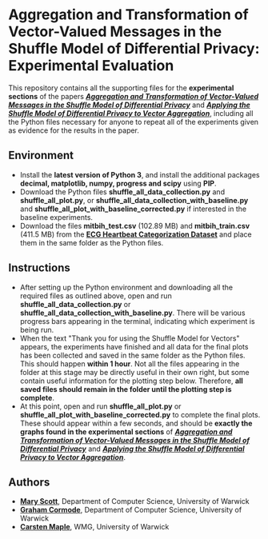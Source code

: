 # Aggregation and Transformation of Vector-Valued Messages in the Shuffle Model of Differential Privacy: Experimental Evaluation

This repository contains all the supporting files for the **experimental sections** of the papers **_[Aggregation and Transformation of Vector-Valued Messages in the Shuffle Model of Differential Privacy](https://ieeexplore.ieee.org/document/9696239)_** and **_[Applying the Shuffle Model of Differential Privacy to Vector Aggregation](https://arxiv.org/abs/2112.05464)_**, including all the Python files necessary for anyone to repeat all of the experiments given as evidence for the results in the paper.

## Environment

- Install the **latest version of Python 3**, and install the additional packages **decimal, matplotlib, numpy, progress and scipy** using **PIP**.
- Download the Python files **shuffle_all_data_collection.py** and **shuffle_all_plot.py**, or **shuffle_all_data_collection_with_baseline.py** and **shuffle_all_plot_with_baseline_corrected.py** if interested in the baseline experiments.
- Download the files **mitbih_test.csv** (102.89 MB) and **mitbih_train.csv** (411.5 MB) from the [**ECG Heartbeat Categorization Dataset**](https://www.kaggle.com/shayanfazeli/heartbeat) and place them in the same folder as the Python files.

## Instructions

- After setting up the Python environment and downloading all the required files as outlined above, open and run **shuffle_all_data_collection.py** or **shuffle_all_data_collection_with_baseline.py**. There will be various progress bars appearing in the terminal, indicating which experiment is being run. 
- When the text "Thank you for using the Shuffle Model for Vectors" appears, the experiments have finished and all data for the final plots has been collected and saved in the same folder as the Python files. This should happen **within 1 hour**. Not all the files appearing in the folder at this stage may be directly useful in their own right, but some contain useful information for the plotting step below. Therefore, **all saved files should remain in the folder until the plotting step is complete**.
- At this point, open and run **shuffle_all_plot.py** or **shuffle_all_plot_with_baseline_corrected.py** to complete the final plots. These should appear within a few seconds, and should be **exactly the graphs found in the experimental sections** of **_[Aggregation and Transformation of Vector-Valued Messages in the Shuffle Model of Differential Privacy](https://ieeexplore.ieee.org/document/9696239)_** and **_[Applying the Shuffle Model of Differential Privacy to Vector Aggregation](https://arxiv.org/abs/2112.05464)_**.

## Authors

- **[Mary Scott](https://warwick.ac.uk/fac/sci/dcs/people/u1607226)**, Department of Computer Science, University of Warwick
- **[Graham Cormode](http://dimacs.rutgers.edu/~graham/)**, Department of Computer Science, University of Warwick
- **[Carsten Maple](https://warwick.ac.uk/fac/sci/wmg/people/profile/?wmgid=1102)**, WMG, University of Warwick
